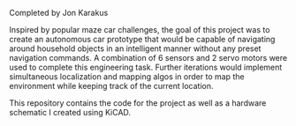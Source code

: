 Completed by Jon Karakus 

Inspired by popular maze car challenges, the goal of this project was to create an autonomous car 
prototype that would be capable of navigating around household objects in an intelligent manner 
without any preset navigation commands. A combination of 6 sensors and 2 servo motors were used to complete 
this engineering task. Further iterations would implement simultaneous localization and mapping algos in order 
to map the environment while keeping track of the current location. 

This repository contains the code for the project as well as a hardware schematic I created using KiCAD. 
